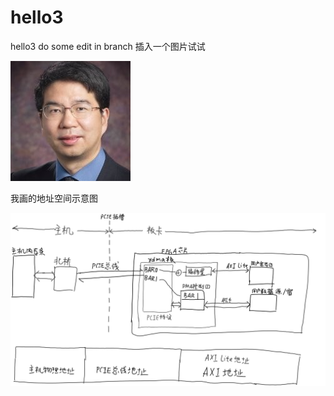 # hello3
hello3
do some edit in branch
插入一个图片试试

![JC](https://github.com/lhdfcboy/hello3/raw/master/img/JasonCong.png)

我画的地址空间示意图

![JC](https://github.com/lhdfcboy/hello3/raw/master/img/AddressSpace.png)
